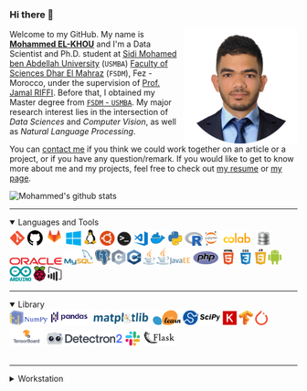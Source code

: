 ### Hi there 🤗

<img src="https://raw.githubusercontent.com/m-elkhou/m-elkhou/main/assets/m.elkhou.svg" align="right" width="200">

Welcome to my GitHub. My name is [**Mohammed EL-KHOU**](https://m-elkhou.github.io/) and I'm a Data Scientist and Ph.D. student at [Sidi Mohamed ben Abdellah University](http://www.usmba.ac.ma/) (`USMBA`) [Faculty of Sciences Dhar El Mahraz](http://www.fsdmfes.ac.ma/) (`FSDM`), Fez - Morocco, under the supervision of [Prof. Jamal RIFFI](https://scholar.google.com/citations?user=DPK9m_YAAAAJ&hl). Before that, I obtained my Master degree from [`FSDM` - `USMBA`](http://www.fsdmfes.ac.ma/). My major research interest lies in the intersection of *Data Sciences* and *Computer Vision*, as well as *Natural Language Processing*.

You can [contact me](mailto:m.elkhou@hotmail@.com) if you think we could work together on an article or a project, or if you have any question/remark. If you would like to get to know more about me and my projects, feel free to check out [my resume](https://drive.google.com/file/d/11Rcy_J3zfErbsgQcAbQGsLGP6zWf-wMf/view) or [my page](https://m-elkhou.github.io/).


![Mohammed's github stats](https://github-readme-stats.vercel.app/api?username=m-elkhou&show_icons=true&theme=vision-friendly-dark)

---

<details open>
<summary>Languages and Tools</summary>
  
<div align="left" >
<img alt="Git" height=27px src="assets/Git_icon.svg.png" />
<img alt="GitHub" height=27px src="assets/github.svg" />
<img alt="GitLab" height=33px src="assets/gitlab.png" />
<img alt="microsoft-windows" height=26px src="assets/microsoft-windows-22.svg" />
<img alt="Linux" height=30px src="assets/Tux.svg" />
<img alt="Ubuntu" height=26px src="assets/ubuntu-4.svg" />
<img alt="Terminal" height=25px src="assets/terminal.png" />
<img alt="Visual Studio Code" height=25px src="assets/vs_code.png" />
<img alt="Docker" height=27px src="assets/docker.svg" />
<img alt="Python" height=26px src="assets/python.svg" />
<img alt="R" height=24px src="assets/r.svg" />
<img alt="Jupyter Notebook" height=26px src="assets/jupyter.svg" />
<img alt="Google Colab" width="60px" src="assets/colab.png" />
<img alt="SQL" height=26px src="assets/pngfuel.com.png" />
<img alt="Oracle" height=12px src="assets/oracle-6.svg" />
<img alt="My SQL" height=26px src="assets/mysql-official.svg" />
<img alt="Postgresql" height=26px src="assets/Postgresql_elephant.svg" />
<img alt="C" height=26px src="assets/cpp.svg" />
<img alt="C++" height=26px src="assets/c.svg" />
<img alt="java" width="20px" src="assets/java.svg" />
<img alt="JEE" width="60px" src="assets/jee.svg" />
<img alt="PHP" height=24px src="assets/new-php-logo.svg" />
<img alt="HTML" width="26px" src="assets/html.png" />
<img alt="CSS" width="26px" src="assets/css.png" />
<img alt="javascript" width="19px" src="assets/javascript-4.svg" />
<img alt="Android" height=26px src="assets/android.svg" />
<img alt="arduino" height=26px src="assets/arduino.svg" />
<img alt="raspberry-pi" height=26px src="assets/raspberry-pi.svg" />
<img alt="power-bi" height=26px src="assets/power-bi.svg" />
</br>
</div>
</details>

---

<details open>
<summary>Library</summary>

<div align="left" >
<img alt="Numpy" height=26px src="assets/numpy.png" />
<img alt="Pandas" height=28px src="assets/pandas.png" />
<img alt="Matplotlib" height=25px src="assets/Matplotlib.svg" />
<img alt="scikit_learn" height=26px src="assets/scikit_learn.svg" />
<img alt="SciPy" height=26px src="assets/scipy.png" />
<img alt="Keras" height=25px src="assets/keras.svg.png" />
<img alt="Tensorflow" height=26px src="assets/Tensorflow_logo.svg.png" />
<img alt="Torch" height=26px src="assets/torch.png" />
<img alt="Tensorboard" height=33px src="assets/tensorboard-logo-social.png" />
<img alt="Detectron2" height=25px src="assets/detectron.svg" />
<img alt="slack" height=25px src="assets/slack-new-logo.svg" />
<img alt="Flask" height=30px src="assets/flask.svg" />
</details>
</br>

---

<details>
<summary>Workstation</summary>

<p>
  <a href="https://www.archlinux.org/" target="_blank"><img src="https://img.shields.io/badge/arch%20linux-1793D1?logo=arch-linux&logoColor=white&style=for-the-badge"/></a>
  <a href="https://kde.org/" target="_blank"><img src="https://img.shields.io/badge/kde%20plasma-%230095D5.svg?&style=for-the-badge&logo=kde&logoColor=white"/></a>
  <a href="#" target="_blank"><img src="https://img.shields.io/badge/intel-core%20i7-%230071C5.svg?&style=for-the-badge&logo=intel&logoColor=white"/></a>
  <a href="#" target="_blank"><img src="https://img.shields.io/badge/nvidia-gt-%2376B900.svg?&style=for-the-badge&logo=nvidia&logoColor=white"/></a>
</p>

</details>

